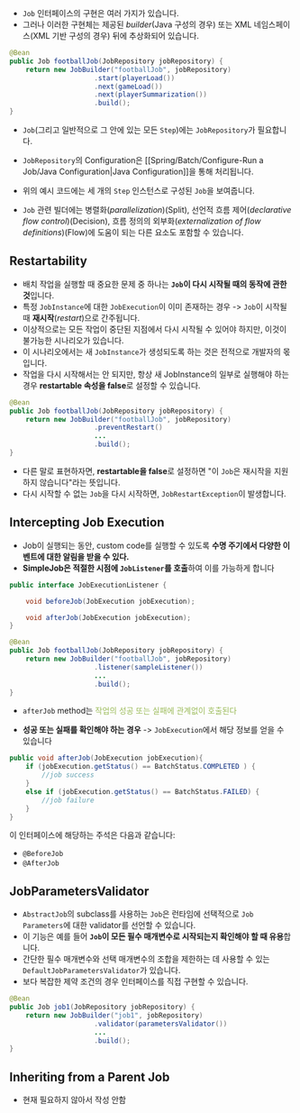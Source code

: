 - `Job` 인터페이스의 구현은 여러 가지가 있습니다. 
- 그러나 이러한 구현체는 제공된 *builder*(Java 구성의 경우) 또는 XML 네임스페이스(XML 기반 구성의 경우) 뒤에 추상화되어 있습니다. 

```java
@Bean
public Job footballJob(JobRepository jobRepository) {
    return new JobBuilder("footballJob", jobRepository)
                     .start(playerLoad())
                     .next(gameLoad())
                     .next(playerSummarization())
                     .build();
}
```

- `Job`(그리고 일반적으로 그 안에 있는 모든 `Step`)에는 `JobRepository`가 필요합니다. 
- `JobRepository`의 Configuration은 [[Spring/Batch/Configure-Run a Job/Java Configuration|Java Configuration]]을 통해 처리됩니다.

- 위의 예시 코드에는 세 개의 `Step` 인스턴스로 구성된 `Job`을 보여줍니다. 
- `Job` 관련 빌더에는 병렬화(*parallelization*)(Split), 선언적 흐름 제어(*declarative flow control*)(Decision), 흐름 정의의 외부화(*externalization of flow definitions*)(Flow)에 도움이 되는 다른 요소도 포함할 수 있습니다.


## Restartability
- 배치 작업을 실행할 때 중요한 문제 중 하나는 **`Job`이 다시 시작될 때의 동작에 관한 것**입니다. 
- 특정 `JobInstance`에 대한 `JobExecution`이 이미 존재하는 경우 -> `Job`이 시작될 때 **재시작**(*restart*)으로 간주됩니다. 
- 이상적으로는 모든 작업이 중단된 지점에서 다시 시작될 수 있어야 하지만, 이것이 불가능한 시나리오가 있습니다. 
- 이 시나리오에서는 새 `JobInstance`가 생성되도록 하는 것은 전적으로 개발자의 몫입니다. 
- 작업을 다시 시작해서는 안 되지만, 항상 새 JobInstance의 일부로 실행해야 하는 경우 **restartable 속성을 false**로 설정할 수 있습니다.

```java
@Bean
public Job footballJob(JobRepository jobRepository) {
    return new JobBuilder("footballJob", jobRepository)
                     .preventRestart()
                     ...
                     .build();
}
```
- 다른 말로 표현하자면, **restartable을 false**로 설정하면 "이 `Job`은 재시작을 지원하지 않습니다"라는 뜻입니다. 
- 다시 시작할 수 없는 `Job`을 다시 시작하면, `JobRestartException`이 발생합니다.


## Intercepting Job Execution
- Job이 실행되는 동안, custom code를 실행할 수 있도록 **수명 주기에서 다양한 이벤트에 대한 알림을 받을 수 있다.**
- **SimpleJob은 적절한 시점에 `JobListener`를 호출**하여 이를 가능하게 합니다
```java
public interface JobExecutionListener {

    void beforeJob(JobExecution jobExecution);

    void afterJob(JobExecution jobExecution);
}
```

```java
@Bean
public Job footballJob(JobRepository jobRepository) {
    return new JobBuilder("footballJob", jobRepository)
                     .listener(sampleListener())
                     ...
                     .build();
}
```

- `afterJob` method는 <font color="#9bbb59">작업의 성공 또는 실패에 관계없이 호출된다</font>

- **성공 또는 실패를 확인해야 하는 경우** -> `JobExecution`에서 해당 정보를 얻을 수 있습니다
```java
public void afterJob(JobExecution jobExecution){
    if (jobExecution.getStatus() == BatchStatus.COMPLETED ) {
        //job success
    }
    else if (jobExecution.getStatus() == BatchStatus.FAILED) {
        //job failure
    }
}
```


이 인터페이스에 해당하는 주석은 다음과 같습니다:
- `@BeforeJob`
- `@AfterJob`

## JobParametersValidator
- `AbstractJob`의 subclass를 사용하는 `Job`은 런타임에 선택적으로 `Job Parameters`에 대한 validator를 선언할 수 있습니다. 
- 이 기능은 예를 들어 **`Job`이 모든 필수 매개변수로 시작되는지 확인해야 할 때 유용**합니다. 
- 간단한 필수 매개변수와 선택 매개변수의 조합을 제한하는 데 사용할 수 있는 `DefaultJobParametersValidator`가 있습니다. 
- 보다 복잡한 제약 조건의 경우 인터페이스를 직접 구현할 수 있습니다.
```java
@Bean
public Job job1(JobRepository jobRepository) {
    return new JobBuilder("job1", jobRepository)
                     .validator(parametersValidator())
                     ...
                     .build();
}
```


## Inheriting from a Parent Job
- 현재 필요하지 않아서 작성 안함 